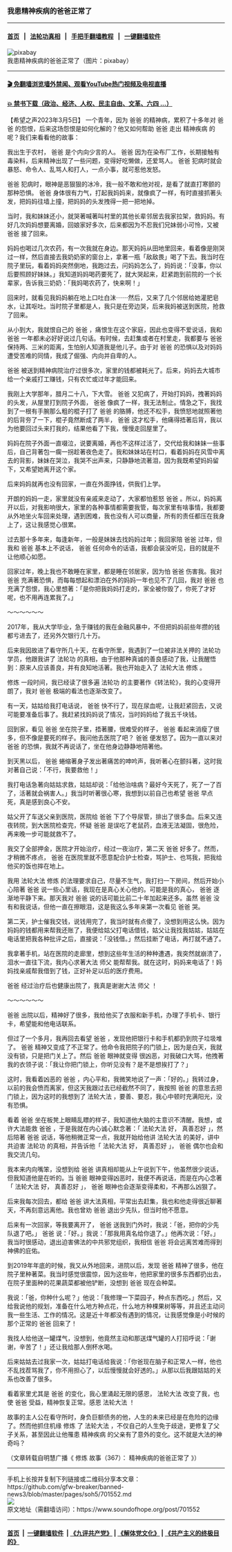 ### 我患精神疾病的爸爸正常了
------------------------

#### [首页](https://github.com/gfw-breaker/banned-news3/blob/master/README.md) &nbsp;&nbsp;|&nbsp;&nbsp; [法轮功真相](https://github.com/begood0513/basic/blob/master/README.md)  &nbsp;&nbsp;|&nbsp;&nbsp; [手把手翻墙教程](https://github.com/gfw-breaker/guides/wiki)  &nbsp;&nbsp;|&nbsp;&nbsp; [一键翻墙软件](https://github.com/gfw-breaker/nogfw/blob/master/README.md)  



<div><img alt="pixabay" src="https://img.soundofhope.org/2023-03/dad-6190573_1280-1678051404672.png"/>
<br/><figcaption class="caption">
 我患精神疾病的爸爸正常了（图片：pixabay）
</figcaption></div><hr/>

#### [ 🎬  免翻墙浏览墙外禁闻、观看YouTube热门视频及电视直播](https://github.com/gfw-breaker/HelloWorld)

#### [ 💥  禁书下载（政治、经济、人权、民主自由、文革、六四 ...）](https://github.com/gfw-breaker/books/blob/master/README.md)

<div><div class="Content__Wrapper sc-1bvya0-0 elmmKw article_body" data-checkusr="" itemprop="articleBody">
 <div id="post_place_1">
 </div>
 <p class="meta-top">
  <span class="meta">
   【希望之声2023年3月5日】
  </span>
  一个青年，因为
  <ok href="/term/11605">
   爸爸
  </ok>
  的精神病，累积了十多年对
  <ok href="/term/11605">
   爸爸
  </ok>
  的怨恨，后来这场怨恨是如何化解的？他又如何帮助
  <ok href="/term/11605">
   爸爸
  </ok>
  走出
  <ok href="/term/6426">
   精神疾病
  </ok>
  的呢？我们来看看他的故事：
 </p>
 <p>
  我出生于农村，
  <ok href="/term/11605">
   爸爸
  </ok>
  是个内向少言的人。
  <ok href="/term/11605">
   爸爸
  </ok>
  因为在染布厂工作，长期接触有毒染料，后来精神出现了一些问题，变得好吃懒做，还爱骂人。
  <ok href="/term/11605">
   爸爸
  </ok>
  犯病时就会暴怒、命令人、乱骂人和打人，一点小事，就可惹他发怒。
 </p>
 <p>
  <ok href="/term/11605">
   爸爸
  </ok>
  犯病时，眼神是恶狠狠的冰冷，我一般不敢和他对视，是看了就直打寒颤的那种恐惧。
  <ok href="/term/11605">
   爸爸
  </ok>
  身体很有力气，打起我妈妈来，就像疯了一样，有时直接抓著头发，把妈妈往墙上撞，把妈妈的头发拽得一把一把地掉。
 </p>
 <p>
  当时，我和妹妹还小，就哭著喊著叫村里的其他长辈邻居去我家拉架，救妈妈。有好几次妈妈想要离婚，回娘家好多次，后来都因为不忍我们兄妹弱小可怜，又被
  <ok href="/term/11605">
   爸爸
  </ok>
  接了回来。
 </p>
 <p>
  妈妈也喝过几次农药，有一次我就在身边。那天妈妈从田地里回来，看着像是刚哭过一样，然后直接去我奶奶家的窗台上，拿著一瓶「敌敌畏」喝了下去。我当时在院子里玩，看着妈妈突然倒地，我跑过去，问妈妈怎么了，妈妈说：「没事，你以后要照顾好妹妹。」我知道妈妈喝药要死了，就大哭起来，赶紧跑到前院的一个长辈家，告诉我三奶奶：「我妈喝农药了，快来啊！」
 </p>
 <p>
  回来时，就看见我妈妈躺在地上口吐白沫⋯⋯然后，又来了几个邻居给她灌肥皂水，让其呕吐。当时院子里都是人，我只是在旁边哭，后来我妈被送到医院，抢救了回来。
 </p>
 <p>
  从小到大，我就恨自己的
  <ok href="/term/11605">
   爸爸
  </ok>
  ，痛恨生在这个家庭，因此也变得不爱说话，我和
  <ok href="/term/11605">
   爸爸
  </ok>
  一年都未必好好说过几句话。有时候，去赶集或者在村里走，我都要与
  <ok href="/term/11605">
   爸爸
  </ok>
  保持两、三米的距离，生怕别人知道我是他儿子。由于对
  <ok href="/term/11605">
   爸爸
  </ok>
  的恐惧以及对妈妈遭受苦难的同情，我成了倔强、内向并自卑的人。
 </p>
 <p>
  <ok href="/term/11605">
   爸爸
  </ok>
  被送到精神病院治疗过很多次，家里的钱都被耗光了。后来，妈妈去大城市给一个亲戚打工赚钱，只有农忙或过年才能回来。
 </p>
 <p>
  我刚上大学那年，腊月二十八，下大雪。
  <ok href="/term/11605">
   爸爸
  </ok>
  又犯病了，开始打妈妈，拽著妈妈的头发，从屋里打到院子外面，
  <ok href="/term/11605">
   爸爸
  </ok>
  像疯了一样，我无法制止。情急之下，我找到了一根有手腕那么粗的棍子打了
  <ok href="/term/11605">
   爸爸
  </ok>
  的胳膊，他还不松手，我愤怒地就照著他的后背夯了一下，棍子竟然断成了两半，
  <ok href="/term/11605">
   爸爸
  </ok>
  这才松手，他痛得捂著后背，我以为他要回过头来打我的，结果他看了下我，慢慢走回屋里了。
 </p>
 <p>
  妈妈在院子外面一直啜泣，说要离婚，再也不这样过活了，交代给我和妹妹一些事后，自己背著包一瘸一拐趁著夜色走了。我和妹妹站在村口，看着妈妈在风雪中离去的背影，妹妹在哭泣，我哭不出声来，只静静地流著泪，因为我既希望妈妈留下，又希望她离开这个家。
 </p>
 <p>
  后来妈妈就再也没有回家，一直在外面挣钱，供我们上学。
 </p>
 <p>
  开朗的妈妈一走，家里就没有亲戚来走动了，大家都怕惹怒
  <ok href="/term/11605">
   爸爸
  </ok>
  。所以，妈妈离开以后，对我影响很大，家里的各种事情都需要我管，每次家里有啥事情，我都要从外地坐火车回来处理，遇到困难，我也没有人可以商量，所有的责任都压在我身上了，这让我感觉心很累。
 </p>
 <p>
  过去那十多年来，每逢新年，一般是妹妹去找妈妈过年；我回家陪
  <ok href="/term/11605">
   爸爸
  </ok>
  过年，但我和
  <ok href="/term/11605">
   爸爸
  </ok>
  基本上不说话，
  <ok href="/term/11605">
   爸爸
  </ok>
  任何命令的话语，我都会装没听见，目的就是不让他顺心如愿。
 </p>
 <p>
  回家过年，晚上我也不敢睡在家里，都是睡在邻居家，因为怕
  <ok href="/term/11605">
   爸爸
  </ok>
  伤害我。我对
  <ok href="/term/11605">
   爸爸
  </ok>
  充满著恐惧，而每每想起和漂泊在外的妈妈一年也见不了几回，我对
  <ok href="/term/11605">
   爸爸
  </ok>
  也充满了怨恨，我心里想著：「是你把我妈妈打走的，家全被你毁了，你死了才好呢，也不用再连累我了。」
 </p>
 <p>
  ～～～～～～
 </p>
 <p>
  2017年，我从大学毕业，急于赚钱的我在金融风暴中，不但把妈妈前些年攒的钱都亏进去了，还另外欠银行几十万。
 </p>
 <p>
  后来我因故进了看守所几十天，在看守所里，我遇到了一位被非法关押的
  <ok href="/term/968">
   法轮功
  </ok>
  学员，他跟我讲了
  <ok href="/term/968">
   法轮功
  </ok>
  的真相，由于他那种真诚的善良感动了我，让我醒悟到：原来人应该善良，并有良知地活著。我也开始走入了
  <ok href="/term/8055">
   法轮大法
  </ok>
  <ok href="/term/554195">
   修炼
  </ok>
  。
 </p>
 <p>
  <ok href="/term/554195">
   修炼
  </ok>
  一段时间，我已经读了很多遍
  <ok href="/term/968">
   法轮功
  </ok>
  的主要著作《转法轮》，我的心变得开朗了，我对
  <ok href="/term/11605">
   爸爸
  </ok>
  极端的看法也逐渐改变了。
 </p>
 <p>
  有一天，姑姑给我打电话说，
  <ok href="/term/11605">
   爸爸
  </ok>
  快不行了，现在尿血呢，让我赶紧回去，又说可能要准备后事了。我赶紧找妈妈说了情况，当时妈妈给了我五千块钱。
 </p>
 <p>
  回到家，看见
  <ok href="/term/11605">
   爸爸
  </ok>
  坐在院子里，捂著腰，很难受的样子，
  <ok href="/term/11605">
   爸爸
  </ok>
  看起来消瘦了很多，但不像是要死的样子。我问他去医院了吧？
  <ok href="/term/11605">
   爸爸
  </ok>
  便发怒了。因为一直以来对
  <ok href="/term/11605">
   爸爸
  </ok>
  的恐惧，我就不再说话了，坐在他身边静静地陪著他。
 </p>
 <p>
  到天黑以后，
  <ok href="/term/11605">
   爸爸
  </ok>
  蜷缩著身子发出著痛苦的呻吟声，我听著心在颤抖著，这时我对著自己说：「不行，我要救他！」
 </p>
 <p>
  我打电话急著向姑姑求救，姑姑却说：「给他治啥病？最好今天死了，死了一了百了，活著就会祸害人。」我当时听著很心寒，我想到以前自己也希望
  <ok href="/term/11605">
   爸爸
  </ok>
  早点死，真是感到良心不安。
 </p>
 <p>
  姑父开了车送父亲到医院，医院给
  <ok href="/term/11605">
   爸爸
  </ok>
  下了个导尿管，排出了很多血。后来又连夜转院，到大医院检查完，怀疑
  <ok href="/term/11605">
   爸爸
  </ok>
  是误吃了老鼠药，血液无法凝固，很危险，再来晚一步可能就救不了。
 </p>
 <p>
  我交了全部押金，医院才开始治疗，经过一夜治疗，第二天
  <ok href="/term/11605">
   爸爸
  </ok>
  好多了。然而，才稍微不疼点，
  <ok href="/term/11605">
   爸爸
  </ok>
  在医院里就不愿意配合护士检查，骂护士、也骂我，把我给他买的饭也摔在地上。
 </p>
 <p>
  我用
  <ok href="/term/8055">
   法轮大法
  </ok>
  <ok href="/term/554195">
   修炼
  </ok>
  的法理要求自己，尽量不生气，我打扫一下房间，然后开始小心陪著
  <ok href="/term/11605">
   爸爸
  </ok>
  说一些心里话，我现在是真心关心他的。可能是我的真心，
  <ok href="/term/11605">
   爸爸
  </ok>
  逐渐地平静下来。那天我对
  <ok href="/term/11605">
   爸爸
  </ok>
  说的话可能比前二十年加起来还多。虽然
  <ok href="/term/11605">
   爸爸
  </ok>
  没有和我说话，但他一直在擦眼泪，这是我这么多年来第一次看见
  <ok href="/term/11605">
   爸爸
  </ok>
  哭。
 </p>
 <p>
  第二天，护士催我交钱，说钱用完了，我当时就有点傻了，没想到用这么快。因为妈妈的钱都用来帮我还账了，我便给姑父打电话借钱，姑父让我找我姑姑，姑姑在电话里把我各种批评之后，直接说：「没钱借。」然后挂断了电话，再打就不通了。
 </p>
 <p>
  我拿著手机，站在医院的走廊里，想到这些年生活的种种遭遇，我突然就崩溃了，泪水一直往下流，我内心求著大法
  <ok href="/term/22892">
   师父
  </ok>
  能帮帮我。就在这时，妈妈来电话了！妈妈找亲戚帮我借到了钱，正好补足以后的医疗费用。
 </p>
 <p>
  <ok href="/term/11605">
   爸爸
  </ok>
  经过治疗后也健康出院了，我真是谢谢大法
  <ok href="/term/22892">
   师父
  </ok>
  ！
 </p>
 <p>
  ～～～～～～
 </p>
 <p>
  <ok href="/term/11605">
   爸爸
  </ok>
  出院以后，精神好了很多，我给他买了衣服和新手机，办理了手机卡、银行卡，希望能和他电话联系。
 </p>
 <p>
  但过了一个多月，我再回去看望
  <ok href="/term/11605">
   爸爸
  </ok>
  ，发现他把银行卡和手机都扔到院子垃圾堆了。
  <ok href="/term/11605">
   爸爸
  </ok>
  精神又变成了不正常了。他命令我把院子的门锁上，因为是白天，我就没有锁，只是把门关上了。然后
  <ok href="/term/11605">
   爸爸
  </ok>
  眼神就变得 很凶恶，对我破口大骂，他拽著我的衣领子说：「我让你把门锁上，你听见没有？是不是想挨打了？」
 </p>
 <p>
  这时，我看着凶恶的
  <ok href="/term/11605">
   爸爸
  </ok>
  ，内心平和，我微笑地说了一声：「好的。」我转过身，以前的我会愤而离家，但这天我跟过去已经截然不同了，我按照
  <ok href="/term/11605">
   爸爸
  </ok>
  的意思去把门锁上，因为这时的我想到了
  <ok href="/term/8055">
   法轮大法
  </ok>
  ，要善、要忍，我心中顿时充满阳光，没有恐惧。
 </p>
 <p>
  看着
  <ok href="/term/11605">
   爸爸
  </ok>
  坐在板凳上眼睛乱瞟的样子，我知道他大脑的主意识不清醒。我想，或许大法能救
  <ok href="/term/11605">
   爸爸
  </ok>
  ，于是我就在内心诚心默念著：「
  <ok href="/term/8055">
   法轮大法
  </ok>
  好，
  <ok href="/term/29654">
   真善忍好
  </ok>
  」，然后陪著
  <ok href="/term/11605">
   爸爸
  </ok>
  说话，等他稍微正常一点，我就开始给他讲
  <ok href="/term/8055">
   法轮大法
  </ok>
  的美好，讲中共迫害
  <ok href="/term/968">
   法轮功
  </ok>
  的真相，并告诉他「
  <ok href="/term/8055">
   法轮大法
  </ok>
  好，
  <ok href="/term/29654">
   真善忍好
  </ok>
  」，
  <ok href="/term/11605">
   爸爸
  </ok>
  偶尔也会和我交流几句。
 </p>
 <p>
  我本来内向嘴笨，没想到给
  <ok href="/term/11605">
   爸爸
  </ok>
  讲真相却能从上午说到下午，他虽然很少说话，但我知道他是在听的。当
  <ok href="/term/11605">
   爸爸
  </ok>
  眼神变得凶恶时，我便不再说话，而是在内心念著「
  <ok href="/term/8055">
   法轮大法
  </ok>
  好，
  <ok href="/term/29654">
   真善忍好
  </ok>
  」，
  <ok href="/term/11605">
   爸爸
  </ok>
  眼神也会逐渐变得柔和，不再那么凶狠了。
 </p>
 <p>
  后来我每次回去，都给
  <ok href="/term/11605">
   爸爸
  </ok>
  讲大法真相，平常出去赶集，我也和他走得很近聊著天，不再刻意远离他。我也曾劝
  <ok href="/term/11605">
   爸爸
  </ok>
  退出少先队，但当时他不愿意。
 </p>
 <p>
  后来有一次回家，等我要离开了，
  <ok href="/term/11605">
   爸爸
  </ok>
  送我到门外时，我说：「爸，把你的少先队退了吧。」
  <ok href="/term/11605">
   爸爸
  </ok>
  说：「好。」我说：「那我用真名给你退了。」他再次说：「好。」我当时很感动，退出迫害佛法的中共邪党组织，我相信
  <ok href="/term/11605">
   爸爸
  </ok>
  将会远离苦难而得到神佛的庇佑。
 </p>
 <p>
  到2019年年底的时候，我又从外地回来，进院以后，发现
  <ok href="/term/11605">
   爸爸
  </ok>
  精神了很多，他在院子里种著菜。我当时感觉很震惊，因为这些年，他把家里的很多东西都扔出去，在院子里面种的花果蔬菜都被他铲断，没想到
  <ok href="/term/11605">
   爸爸
  </ok>
  现在会种菜。
 </p>
 <p>
  我说：「爸，你种什么呢？」他说：「我修理一下菜园子，种点东西吃。」然后，又给我说他的规划，准备在什么地方种点花，什么地方种棵果树等等，并且还主动问我一些生活、工作的情况。这是近十年都没有遇到的情况，让我感觉像是小时候的那个正常的
  <ok href="/term/11605">
   爸爸
  </ok>
  回来了！
 </p>
 <p>
  我找人给他送一罐煤气，没想到，他竟然主动和那送煤气罐的人打招呼说：「谢谢，辛苦了！」还让我给那人倒杯水喝。
 </p>
 <p>
  后来姑姑去过我家一次，姑姑打电话给我说：「你爸现在脑子和正常人一样，他也不乱找茬骂我了，你不用担心了，以后慢慢就会好透的。」从那以后我跟姑姑的关系也改善了很多。
 </p>
 <p>
  看着家里尤其是
  <ok href="/term/11605">
   爸爸
  </ok>
  的变化，我心里涌起无限的感恩，
  <ok href="/term/8055">
   法轮大法
  </ok>
  改变了我，也使
  <ok href="/term/11605">
   爸爸
  </ok>
  受益，精神恢复正常。感恩
  <ok href="/term/8055">
   法轮大法
  </ok>
  ！
 </p>
 <p>
  故事的主人公在看守所时，身负巨额债务的他，人生的未来已经是在危险的边缘了。然而他抓住机缘
  <ok href="/term/554195">
   修炼
  </ok>
  了
  <ok href="/term/8055">
   法轮大法
  </ok>
  ，不仅自己的人生免于歧途，更修复了父子关系，甚至因此让他罹患
  <ok href="/term/6426">
   精神疾病
  </ok>
  的父亲有了意外的变化。这不就是大法的神奇吗？
 </p>
 <p>
  （文章转载自明慧广播《
  <ok href="/term/554195">
   修炼
  </ok>
  故事（367）：
  <ok href="https://www.mhradio.org/showprogram/15755.html">
   精神疾病的爸爸正常了
  </ok>
  》）
 </p>
</div>
</div>
<hr/>
手机上长按并复制下列链接或二维码分享本文章：<br/>
https://github.com/gfw-breaker/banned-news3/blob/master/pages/soh5/701552.md <br/>
<a href='https://github.com/gfw-breaker/banned-news3/blob/master/pages/soh5/701552.md'><img src='https://github.com/gfw-breaker/banned-news3/blob/master/pages/soh5/701552.md.png'/></a> <br/>
原文地址（需翻墙访问）：https://www.soundofhope.org/post/701552


------------------------
#### [首页](https://github.com/gfw-breaker/banned-news3/blob/master/README.md) &nbsp;|&nbsp; [一键翻墙软件](https://github.com/gfw-breaker/nogfw/blob/master/README.md) &nbsp;| [《九评共产党》](https://github.com/gfw-breaker/9ping.md/blob/master/README.md#九评之一评共产党是什么) | [《解体党文化》](https://github.com/gfw-breaker/jtdwh.md/blob/master/README.md) | [《共产主义的终极目的》](https://github.com/gfw-breaker/gczydzjmd.md/blob/master/README.md)


<img src='http://gfw-breaker.win/banned-news3/pages/soh5/701552.md' width='0px' height='0px'/>